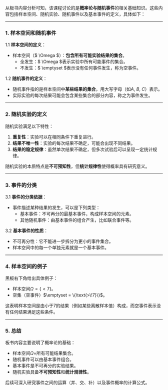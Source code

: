 从板书内容分析可知，该课程讨论的是**概率论与随机事件**的相关基础知识。这些内容包括样本空间、随机实验、随机事件以及基本事件的定义，具体如下：

---

### 1. **样本空间和随机事件**
1.1 **样本空间的定义**：
- 样本空间（$ \Omega $）：**包含所有可能实验结果的集合**。
  - 全发生：$ \Omega $表示实验中所有可能事件的集合。
  - 不发生：$ \emptyset $表示没有任何事件发生，称为空事件。

1.2 **随机事件的定义**：
- 随机事件指的是样本空间中**某些结果的集合**，用大写字母（如$A$, $B$, $C$）表示。
- 实际实验的每次结果可能会包含某些集合的部分内容，称之为事件发生。

---

### 2. **随机实验的定义**
随机实验满足以下特性：
1. **重复性**：实验可以在相同条件下重复进行。
2. **结果不唯一性**：实验的每次结果不确定，可能会出现不同结果。
3. **结果的稳定规律**：虽然单次结果不确定，但多次试验后可以呈现一定统计规律。

随机实验的本质特点是**不可预知性**，但**统计规律性**使得概率具有研究意义。

---

### 3. **事件的分类**
3.1 **事件的分类依据**：
- 事件描述某种结果的发生，可以是下列类型：
  - 基本事件：不可再分的最基本事件，构成样本空间的元素。
  - 其他随机事件：由基本事件的组合产生，比如联合事件等。

3.2 **基本事件的性质**：
- 不可再分性：它不能进一步拆分为更小的事件集合。
- 样本空间中的每一个单独元素就是一个基本事件。

---

### 4. **样本空间的例子**
黑板右下角给出具体例子：
- 样本空间$\Omega = \{<7\}$。
- 空集（空事件）$\emptyset = \{\text{>\!7}\}$。
  
这表明样本空间是由小于7的结果（例如某些离散样本值）构成，而空事件表示没有任何结果满足这些条件。

---

### 5. **总结**
板书内容主要说明了概率论的基础：
- 样本空间$\Omega$=所有可能结果集合。
- 随机事件可以由基本事件组合。
- 基本事件是不可再分的实验结果。
- 随机实验具备**不可预知性**和**统计规律性**。

后续可深入研究事件之间的运算（并、交、补）以及事件概率的计算公式。